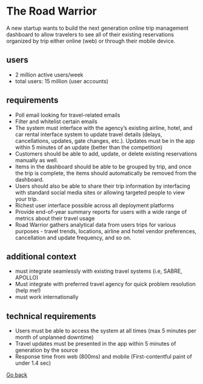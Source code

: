 # The Road Warrior

A new startup wants to build the next generation online trip management
dashboard to allow travelers to see all of their existing reservations organized by trip either online (web)
or through their mobile device.

## users
* 2 million active users/week
* total users: 15 million (user accounts)

## requirements
* Poll email looking for travel-related emails
* Filter and whitelist certain emails
* The system must interface with the agency’s
existing airline, hotel, and car rental interface system to update travel details (delays, cancellations, updates, gate changes, etc.). Updates must be in the app within 5 minutes of an update (better than the competition)
* Customers should be able to add, update, or delete existing reservations manually as well.
* Items in the dashboard should be able to be grouped by trip, and once the trip is complete, the items should automatically be removed from the dashboard.
* Users should also be able to share their trip information by interfacing with standard social media sites or allowing targeted people to view your trip.
* Richest user interface possible across all deployment platforms
* Provide end-of-year summary reports for users with a wide range of metrics about their travel usage
* Road Warrior gathers analytical data from users trips for various purposes - travel trends, locations, airline and hotel vendor preferences, cancellation and update frequency, and so on.

## additional context
* must integrate seamlessly with existing travel systems (i.e, SABRE, APOLLO)
* Must integrate with preferred travel agency for quick problem resolution (help me!)
* must work internationally

## technical requirements
* Users must be able to access the system at all times (max 5 minutes per month of unplanned downtime)
* Travel updates must be presented in the app within 5 minutes of generation by the source
* Response time from web (800ms) and mobile (First-contentful paint of under 1.4 sec)


[Go back](../../README.md)